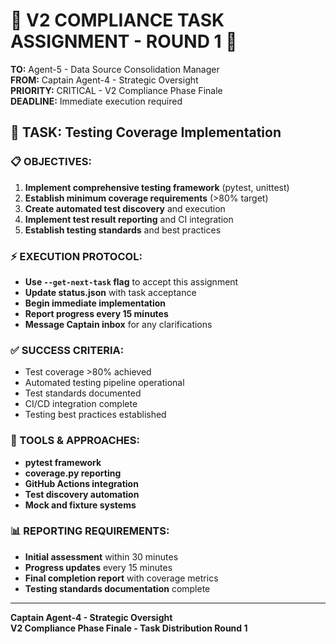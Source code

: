 # 🚨 V2 COMPLIANCE TASK ASSIGNMENT - ROUND 1 🚨

**TO:** Agent-5 - Data Source Consolidation Manager  
**FROM:** Captain Agent-4 - Strategic Oversight  
**PRIORITY:** CRITICAL - V2 Compliance Phase Finale  
**DEADLINE:** Immediate execution required  

## 🎯 **TASK:** Testing Coverage Implementation

### **📋 OBJECTIVES:**
1. **Implement comprehensive testing framework** (pytest, unittest)
2. **Establish minimum coverage requirements** (>80% target)
3. **Create automated test discovery** and execution
4. **Implement test result reporting** and CI integration
5. **Establish testing standards** and best practices

### **⚡ EXECUTION PROTOCOL:**
- **Use `--get-next-task` flag** to accept this assignment
- **Update status.json** with task acceptance
- **Begin immediate implementation**
- **Report progress every 15 minutes**
- **Message Captain inbox** for any clarifications

### **✅ SUCCESS CRITERIA:**
- Test coverage >80% achieved
- Automated testing pipeline operational
- Test standards documented
- CI/CD integration complete
- Testing best practices established

### **🔧 TOOLS & APPROACHES:**
- **pytest framework**
- **coverage.py reporting**
- **GitHub Actions integration**
- **Test discovery automation**
- **Mock and fixture systems**

### **📊 REPORTING REQUIREMENTS:**
- **Initial assessment** within 30 minutes
- **Progress updates** every 15 minutes
- **Final completion report** with coverage metrics
- **Testing standards documentation** complete

---

**Captain Agent-4 - Strategic Oversight**  
**V2 Compliance Phase Finale - Task Distribution Round 1**
